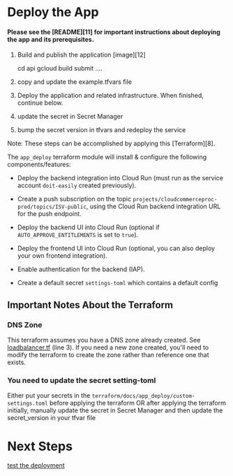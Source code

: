 # Deploy the App

#### Please see the [README][11] for important instructions about deploying the app and its prerequisites.

1. Build and publish the application [image][12]

   cd api
   gcloud build submit ....

1. copy and update the example.tfvars file

1. Deploy the application and related infrastructure. When finished, continue below.

1. update the secret in Secret Manager

1. bump the secret version in tfvars and redeploy the service


Note: These steps can be accomplished by applying this [Terraform][8].

The `app_deploy` terraform module will install & configure the following components/features:

* Deploy the backend integration into Cloud Run (must run as the service account `doit-easily` created previously).

* Create a push subscription on the topic `projects/cloudcommerceproc-prod/topics/ISV-public`, using the Cloud Run backend integration URL for the push endpoint.

* Deploy the backend UI into Cloud Run (optional if `AUTO_APPROVE_ENTITLEMENTS` is set to `true`).

* Deploy the frontend UI into Cloud Run (optional, you can also deploy your own frontend integration).

* Enable authentication for the backend (IAP).

* Create a default secret `settings-toml` which contains a default config

## Important Notes About the Terraform

### DNS Zone
This terraform assumes you have a DNS zone already created. See [loadbalancer.tf](../docs/terraform/app_deploy/loadbalancer.tf) (line 3). If you need a new zone created, you'll need to modify the terraform to create the zone rather than reference one that exists.

### You need to update the secret setting-toml
Either put your secrets in the `terraform/docs/app_deploy/custom-settings.toml` before applying the terraform OR after applying the terraform initially, manually update the secret in Secret Manager and then update the secret_version in your tfvar file

# Next Steps

[test the deployment](4-test-deployment.md)